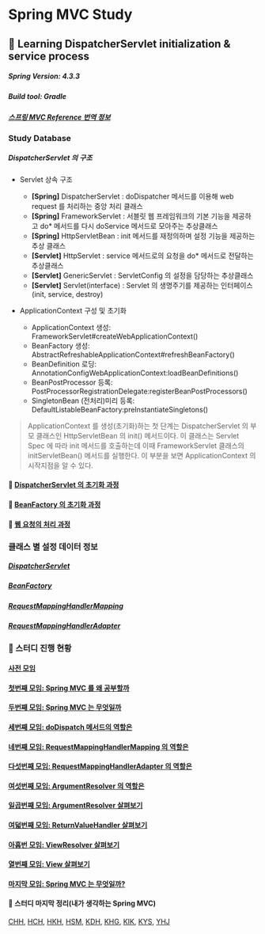 # Spring MVC Study

## :book: Learning DispatcherServlet initialization & service process

##### Spring Version: 4.3.3
##### Build tool: Gradle

#### *[스프링 MVC Reference 번역 정보](documents/spring-framework-reference/ko/spring-mvc-translated-version.md)*

### Study Database

##### DispatcherServlet 의 구조
- Servlet 상속 구조
    - **[Spring]** DispatcherServlet : doDispatcher 메서드를 이용해 web request 를 처리하는 중앙 처리 클래스
    - **[Spring]** FrameworkServlet : 서블릿 웹 프레임워크의 기본 기능을 제공하고 do* 메서드를 다시 doService 메서드로 모아주는 추상클래스
    - **[Spring]** HttpServletBean : init 메서드를 재정의하며 설정 기능을 제공하는 추상 클래스
    - **[Servlet]** HttpServlet : service 메서드로의 요청을 do* 메서드로 전달하는 추상클래스
    - **[Servlet]** GenericServlet : ServletConfig 의 설정을 담당하는 추상클래스
    - **[Servlet]** Servlet(interface) : Servlet 의 생명주기를 제공하는 인터페이스 (init, service, destroy)

- ApplicationContext 구성 및 초기화
    - ApplicationContext 생성: FrameworkServlet#createWebApplicationContext()
    - BeanFactory 생성: AbstractRefreshableApplicationContext#refreshBeanFactory()
    - BeanDefinition 로딩: AnnotationConfigWebApplicationContext:loadBeanDefinitions()
    - BeanPostProcessor 등록: PostProcessorRegistrationDelegate:registerBeanPostProcessors()
    - SingletonBean (전처리)미리 등록: DefaultListableBeanFactory:preInstantiateSingletons()

> ApplicationContext 를 생성(초기화)하는 첫 단계는 DispatcherServlet 의 부모 클래스인 HttpServletBean 의 init() 메서드이다.
> 이 클래스는 Servlet Spec 에 따라 init 메서드를 호출하는데 이때 FrameworkServlet 클래스의 initServletBean() 메서드를 실행한다.
> 이 부분을 보면 ApplicationContext 의 시작지점을 알 수 있다.

#### :seedling: [DispatcherServlet 의 초기화 과정](documents/description/DispatcherServlet-initiation.md)

#### :herb: [BeanFactory 의 초기화 과정](documents/description/BeanFactory-initiation.md)

#### :evergreen_tree: [웹 요청의 처리 과정](documents/description/DispatcherServlet-processing.md)

### 클래스 별 설정 데이터 정보

##### [DispatcherServlet](documents/class-config/DispatcherServlet-config.md)
##### [BeanFactory](documents/class-config/BeanFactory-config.md)
##### [RequestMappingHandlerMapping](documents/class-config/RequestMappingHandlerMapping-config.md)
##### [RequestMappingHandlerAdapter](documents/class-config/RequestMappingHandlerAdapter-config.md)

### :bus: 스터디 진행 현황
#### [사전 모임](documents/time-topic/2019-09-26-Pre_metting.md)
#### [첫번째 모임: Spring MVC 를 왜 공부할까](documents/time-topic/2019-10-01-Why.md)
#### [두번째 모임: Spring MVC 는 무엇일까](documents/time-topic/2019-10-08-What.md)
#### [세번째 모임: doDispatch 메서드의 역할은](documents/time-topic/2019-10-10-doDispatch.md)
#### [네번째 모임: RequestMappingHandlerMapping 의 역할은](documents/time-topic/2019-10-15-RequestMappingHandlerMapping.md)
#### [다섯번째 모임: RequestMappingHandlerAdapter 의 역할은](documents/time-topic/2019-10-17-RequestMappingHandlerAdapter.md)
#### [여섯번째 모임: ArgumentResolver 의 역할은](documents/time-topic/2019-10-29-ArgumentResolver.md)
#### [일곱번째 모임: ArgumentResolver 살펴보기](documents/time-topic/2019-11-7-ArgumentResolver-Detail.md)
#### [여덟번째 모임: ReturnValueHandler 살펴보기](documents/time-topic/2019-11-19-ReturnValueHandler.md)
#### [아홉번 모임: ViewResolver 살펴보기](documents/time-topic/2019-11-21-ViewResolver.md)
#### [열번째 모임: View 살펴보기](documents/time-topic/2019-11-26-View.md)
#### [마지막 모임: Spring MVC 는 무엇일까?](documents/time-topic/2019-11-28-What-Spring-again.md)

#### :thinking: 스터디 마지막 정리(내가 생각하는 Spring MVC)
[CHH](documents/summary/chh.md), 
[HCH](documents/summary/hch.md), 
[HKH](documents/summary/hkh.md), 
[HSM](documents/summary/hsm.md), 
[KDH](documents/summary/kdh.md), 
[KHG](documents/summary/khg.md), 
[KIK](documents/summary/kik.md), 
[KYS](documents/summary/kys.md), 
[YHJ](documents/summary/yhj.md)
